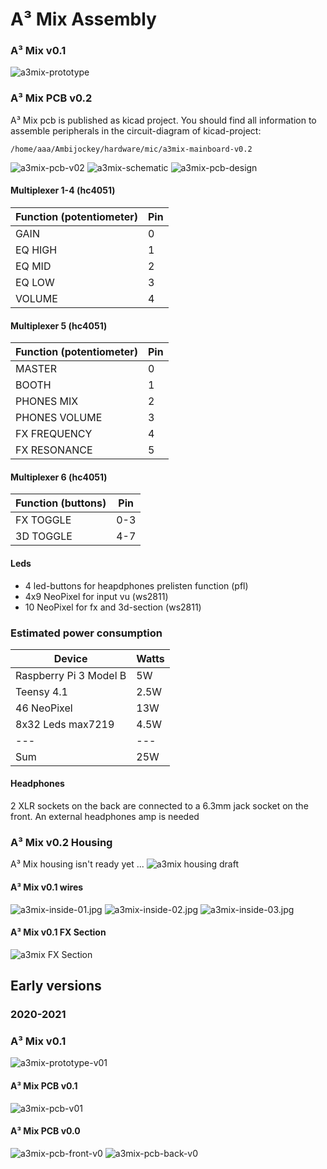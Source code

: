 # A³ Mix Assembly
### A³ Mix v0.1
![a3mix-prototype](pics_assembly/v01/a3mix-prototype.jpg)

### A³ Mix PCB v0.2
A³ Mix pcb is published as kicad project. You should find all information to assemble peripherals in the circuit-diagram of kicad-project:
```
/home/aaa/Ambijockey/hardware/mic/a3mix-mainboard-v0.2
```
![a3mix-pcb-v02](pics_assembly/v01/a3mix-pcb-v02.jpg)
![a3mix-schematic](pics_assembly/v01/a3mix-schematic.jpg)
![a3mix-pcb-design](pics_assembly/v01/a3mix-pcb-design.jpg)

#### Multiplexer 1-4 (hc4051)
Function (potentiometer)| Pin
---|---
GAIN | 0 
EQ HIGH | 1 
EQ MID | 2 
EQ LOW | 3 
VOLUME | 4

#### Multiplexer 5 (hc4051)
Function (potentiometer) | Pin
---|---
MASTER | 0 
BOOTH | 1
PHONES MIX | 2
PHONES VOLUME | 3
FX FREQUENCY | 4
FX RESONANCE | 5

#### Multiplexer 6 (hc4051)
Function (buttons) | Pin
---|---
FX TOGGLE | 0-3
3D TOGGLE | 4-7

#### Leds
- 4 led-buttons for heapdphones prelisten function (pfl)
- 4x9 NeoPixel for input vu (ws2811)
- 10 NeoPixel for fx and 3d-section (ws2811)

### Estimated power consumption
Device | Watts
---|---
Raspberry Pi 3 Model B | 5W
Teensy 4.1 | 2.5W
46 NeoPixel | 13W
8x32 Leds max7219 | 4.5W
---|---
Sum | 25W

#### Headphones
2 XLR sockets on the back are connected to a 6.3mm jack socket on the front. An external headphones amp is needed

### A³ Mix v0.2 Housing
A³ Mix housing isn't ready yet ...
![a3mix housing draft](pics_assembly/v01/a3mix-housing-draft.jpg)

#### A³ Mix v0.1 wires
![a3mix-inside-01.jpg](pics_assembly/v01/a3mix-inside-01.jpg)
![a3mix-inside-02.jpg](pics_assembly/v01/a3mix-inside-02.jpg)
![a3mix-inside-03.jpg](pics_assembly/v01/a3mix-inside-03.jpg)

#### A³ Mix v0.1 FX Section
![a3mix FX Section](pics_assembly/v01/a3mix-fx-section.jpg)

## Early versions
### 2020-2021
### A³ Mix v0.1
![a3mix-prototype-v01](pics_assembly/v00/a3mix-prototype-v01.jpg)
#### A³ Mix PCB v0.1
![a3mix-pcb-v01](pics_assembly/v00/a3mix-pcb-v01.jpg)
#### A³ Mix PCB v0.0
![a3mix-pcb-front-v0](pics_assembly/v00/a3mix-pcb-front-v0.jpg)
![a3mix-pcb-back-v0](pics_assembly/v00/a3mix-pcb-back-v0.jpg)
